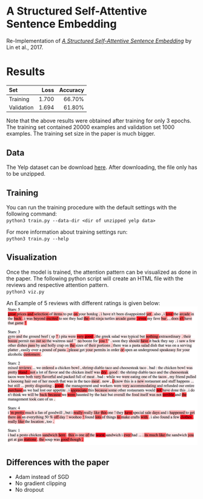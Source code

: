 # A Structured Self-Attentive Sentence Embedding
Re-Implementation of [_A Structured Self-Attentive Sentence Embedding_](https://arxiv.org/pdf/1703.03130.pdf) by Lin et al., 2017.

# Results

| Set        | Loss     | Accuracy |
|:-----------|---------:|---------:|
| Training   | 1.700    | 66.70%   |
| Validation | 1.694    | 61.80%   |

Note that the above results were obtained after training for only 3 epochs. The training set contained 20000 examples and validation set 1000 examples. The training set size in the paper is much bigger.

## Data
The Yelp dataset can be download [here](http://pan.webis.de/clef16/pan16-web/author-profiling.html). 
After downloading, the file only has to be unzipped.

## Training
You can run the training procedure with the default settings with the following command:  
`python3 train.py --data-dir <dir of unzipped yelp data>`

For more information about training settings run:  
`python3 train.py --help` 

## Visualization
Once the model is trained, the attention pattern can be visualized as done in the paper. 
The following python script will create an HTML file with the reviews and respective attention pattern.  
`python3 viz.py`

An Example of 5 reviews with different ratings is given below:  
![](imgs/viz2.png)

## Differences with the paper
- Adam instead of SGD
- No gradient clipping
- No dropout